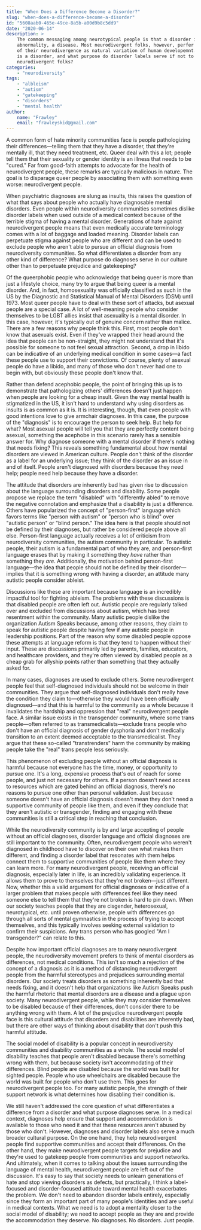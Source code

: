 ```yaml
---
title: "When Does a Difference Become a Disorder?"
slug: "when-does-a-difference-become-a-disorder"
id: "5608aab0-465e-49ce-8a5b-a00d9b8c5dd9"
date: "2020-06-14"
description: >
    The common messaging among neurotypical people is that a disorder is an
    abnormality, a disease. Most neurodivergent folks, however, perfer to think
    of their neurodivergence as natural variation of human developemnt. So what
    is a disorder, and what purpose do disorder labels serve if not to other
    neurodivergent folks?
categories:
    - "neurodiversity"
tags:
    - "albleism"
    - "autism"
    - "gatekeeping"
    - "disorders"
    - "mental health"
author:
    name: "Frawley"
    email: "frawleyskid@gmail.com"
---
```


A common form of hate minority communities face is people pathologizing their
differences—telling them that they have a disorder, that they're mentally ill,
that they need treatment, etc. Queer deal with this a lot; people tell them
that their sexuality or gender identity is an illness that needs to be "cured."
Far from good-faith attempts to advocate for the health of neurodivergent
people, these remarks are typically malicious in nature. The goal is to
disparage queer people by associating them with something even worse:
neurodivergent people.

When psychiatric diagnoses are slung as insults, this raises the question of
what that says about people who actually have diagnosable mental disorders.
Even people within neurodiversity communities sometimes dislike disorder labels
when used outside of a medical context because of the terrible stigma of having
a mental disorder. Generations of hate against neurodivergent people means that
even medically accurate terminology comes with a lot of baggage and loaded
meaning. Disorder labels can perpetuate stigma against people who are different
and can be used to exclude people who aren't able to pursue an official
diagnosis from neurodiversity communities. So what differentiates a disorder
from any other kind of difference? What purpose do diagnoses serve in our
culture other than to perpetuate prejudice and gatekeeping?

Of the queerphobic people who acknowledge that being queer is more than just a
lifestyle choice, many try to argue that being queer is a mental disorder. And,
in fact, homosexuality was officially classified as such in the US by the
Diagnostic and Statistical Manual of Mental Disorders (DSM) until 1973. Most
queer people have to deal with these sort of attacks, but asexual people are a
special case. A lot of well-meaning people who consider themselves to be LGBT
allies insist that asexuality is a mental disorder. In this case, however, it's
typically out of genuine concern rather than malice. There are a few reasons
why people think this. First, most people don't know that asexuals exist. Even
if they've wrapped their head around the idea that people can be non-straight,
they might not understand that it's possible for someone to not feel sexual
attraction. Second, a drop in libido can be indicative of an underlying medical
condition in some cases—a fact these people use to support their convictions.
Of course, plenty of asexual people do have a libido, and many of those who
don't never had one to begin with, but obviously these people don't know that.

Rather than defend acephobic people, the point of bringing this up is to
demonstrate that pathologizing others' differences doesn't just happen when
people are looking for a cheap insult. Given the way mental health is
stigmatized in the US, it isn't hard to understand why using disorders as
insults is as common as it is. It is interesting, though, that even people with
good intentions love to give armchair diagnoses. In this case, the purpose of
the "diagnosis" is to encourage the person to seek help. But help for what?
Most asexual people will tell you that they are perfectly content being
asexual, something the acephobe in this scenario rarely has a sensible answer
for. Why diagnose someone with a mental disorder if there's nothing that needs
fixing? This reveals something fundamental about how mental disorders are
viewed in American culture. People don't think of the disorder as a label for
an underlying issue; they think of the disorder as an issue in and of itself.
People aren't diagnosed with disorders because they need help; people need help
because they have a disorder.

The attitude that disorders are inherently bad has given rise to discussion
about the language surrounding disorders and disability. Some people propose we
replace the term "disabled" with "differently abled" to remove the negative
connotation and emphasize that a disability is just a difference. Others have
popularized the concept of "person-first" language which favors terms like
"person with autism" or "person who is blind" over "autistic person" or "blind
person." The idea here is that people should not be defined by their diagnoses,
but rather be considered people above all else. Person-first language actually
receives a lot of criticism from neurodiversity communities, the autism
community in particular. To autistic people, their autism is a fundamental part
of who they are, and person-first language erases that by making it something
they *have* rather than something they *are*. Additionally, the motivation
behind person-first language—the idea that people should not be defined by
their disorder—implies that it is something wrong with having a disorder, an
attitude many autistic people consider ableist.

Discussions like these are important because language is an incredibly
impactful tool for fighting ableism. The problems with these discussions is
that disabled people are often left out. Autistic people are regularly talked
over and excluded from discussions about autism, which has bred resentment
within the community. Many autistic people dislike the organization Autism
Speaks because, among other reasons, they claim to speak for autistic people
despite having few if any autistic people in leadership positions. Part of the
reason why some disabled people oppose these attempts at language reform is
that they tend to happen without their input. These are discussions primarily
led by parents, families, educators, and healthcare providers, and they're
often viewed by disabled people as a cheap grab for allyship points rather than
something that they actually asked for.

In many cases, diagnoses are used to exclude others. Some neurodivergent people
feel that self-diagnosed individuals should not be welcome in their
communities. They argue that self-diagnosed individuals don't really have the
condition they claim to—otherwise they would have been officially diagnosed—and
that this is harmful to the community as a whole because it invalidates the
hardship and oppression that "real" neurodivergent people face. A similar issue
exists in the transgender community, where some trans people—often referred to
as transmedicalists—exclude trans people who don't have an official diagnosis
of gender dysphoria and don't medically transition to an extent deemed
acceptable to the transmedicalist. They argue that these so-called
"transtrenders" harm the community by making people take the "real" trans
people less seriously.

This phenomenon of excluding people without an official diagnosis is harmful
because not everyone has the time, money, or opportunity to pursue one. It's a
long, expensive process that's out of reach for some people, and just not
necessary for others. If a person doesn't need access to resources which are
gated behind an official diagnosis, there's no reasons to pursue one other than
personal validation. Just because someone doesn't have an official diagnosis
doesn't mean they don't need a supportive community of people like them, and
even if they conclude that they aren't autistic or transgender, finding and
engaging with these communities is still a critical step in reaching that
conclusion.

While the neurodiversity community is by and large accepting of people without
an official diagnoses, disorder language and official diagnoses are still
important to the community. Often, neurodivergent people who weren't diagnosed
in childhood have to discover on their own what makes them different, and
finding a disorder label that resonates with them helps connect them to
supportive communities of people like them where they can learn more. For many
neurodivergent people, receiving an official diagnosis, especially later in
life, is an incredibly validating experience. It allows them to prove to
themselves that they're not broken—just different. Now, whether this a valid
argument for official diagnoses or indicative of a larger problem that makes
people with differences feel like they need someone else to tell them that
they're not broken is hard to pin down. When our society teaches people that
they are cisgender, heterosexual, neurotypical, etc. until proven otherwise,
people with differences go through all sorts of mental gymnastics in the
process of trying to accept themselves, and this typically involves seeking
external validation to confirm their suspicions. Any trans person who has
googled "Am I transgender?" can relate to this.

Despite how important official diagnoses are to many neurodivergent people, the
neurodiversity movement prefers to think of mental disorders as differences,
not medical conditions. This isn't so much a rejection of the concept of a
diagnosis as it is a method of distancing neurodivergent people from the
harmful stereotypes and prejudices surrounding mental disorders. Our society
treats disorders as something inherently bad that needs fixing, and it doesn't
help that organizations like Autism Speaks push the harmful rhetoric that
mental disorders are a disease and a plague upon society. Many neurodivergent
people, while they may consider themselves to be disabled because of their
differences, don't consider there to be anything wrong with them. A lot of the
prejudice neurodivergent people face is this cultural attitude that disorders
and disabilities are inherently bad, but there are other ways of thinking about
disability that don't push this harmful attitude.

The social model of disability is a popular concept in neurodiversity
communities and disability communities as a whole. The social model of
disability teaches that people aren't disabled because there's something wrong
with them, but because society isn't accommodating of their differences. Blind
people are disabled because the world was built for sighted people. People who
use wheelchairs are disabled because the world was built for people who don't
use them. This goes for neurodivergent people too. For many autistic people,
the strength of their support network is what determines how disabling their
condition is.

We still haven't addressed the core question of what differentiates a
difference from a disorder and what purpose diagnoses serve. In a medical
context, diagnoses help ensure that support and accommodation is available to
those who need it and that these resources aren't abused by those who don't.
However, diagnoses and disorder labels also serve a much broader cultural
purpose. On the one hand, they help neurodivergent people find supportive
communities and accept their differences. On the other hand, they make
neurodivergent people targets for prejudice and they're used to gatekeep people
from communities and support networks. And ultimately, when it comes to talking
about the issues surrounding the language of mental health, neurodivergent
people are left out of the discussion. It's easy to say that society needs to
unlearn generations of hate and stop viewing disorders as defects, but
practically, I think a label-focused and disorder-focused attitude toward
mental health exacerbates the problem. We don't need to abandon disorder labels
entirely, especially since they form an important part of many people's
identities and are useful in medical contexts. What we need is to adopt a
mentality closer to the social model of disability; we need to accept people as
they are and provide the accommodation they deserve. No diagnoses. No
disorders. Just people.
